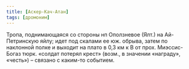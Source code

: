 ```yaml
---
title: [Аскер-Кач-Атан]
tags: [дромоним]
---
```


Тропа, поднимающаяся со стороны нп Оползневое (Ялт.) на Ай-Петринскую яйлу; идет
под скалами ее юж. обрыва, затем по наклонной полке и выходит на плато в 0,3 км
к В от прох. Миэссис-Богаз тюрк. «солдат потерял крест» (возм., в значении
«награду», «честь») – связано с каким-то событием.
